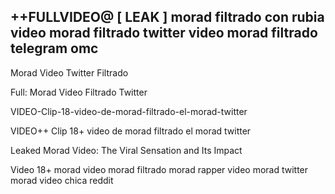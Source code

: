<h2>++FULLVIDEO@ [ LEAK ] morad filtrado con rubia video morad filtrado twitter video morad filtrado telegram omc</h2>

Morad Video Twitter Filtrado

Full: Morad Video Filtrado Twitter

VIDEO-Clip-18-video-de-morad-filtrado-el-morad-twitter

VIDEO++ Clip 18+ video de morad filtrado el morad twitter

Leaked Morad Video: The Viral Sensation and Its Impact

Video 18+ morad video morad filtrado morad rapper video morad twitter morad video chica reddit
